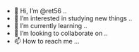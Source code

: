 - 👋 Hi, I’m @ret56 ..
- 👀 I’m interested in studying new things ..
- 🌱 I’m currently learning ..
- 💞️ I’m looking to collaborate on ..
- 📫 How to reach me ...
  

<!---
ret56/ret56 is a ✨ special ✨ repository because its `README.md` (this file) appears on your GitHub profile.
You can click the Preview link to take a look at your changes.
--->
